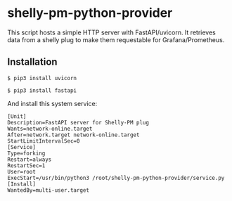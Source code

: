 # shelly-pm-python-provider

This script hosts a simple HTTP server with FastAPI/uvicorn.
It retrieves data from a shelly plug to make them requestable for Grafana/Prometheus.

## Installation
```
$ pip3 install uvicorn
```
```
$ pip3 install fastapi
```

And install this system service:
```
[Unit]
Description=FastAPI server for Shelly-PM plug 
Wants=network-online.target
After=network.target network-online.target
StartLimitIntervalSec=0
[Service]
Type=forking
Restart=always
RestartSec=1
User=root
ExecStart=/usr/bin/python3 /root/shelly-pm-python-provider/service.py
[Install]
WantedBy=multi-user.target
```
